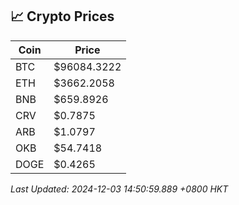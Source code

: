 ## 📈 Crypto Prices

| Coin | Price |
| ---- | ----- |
| BTC | $96084.3222 |
| ETH | $3662.2058 |
| BNB | $659.8926 |
| CRV | $0.7875 |
| ARB | $1.0797 |
| OKB | $54.7418 |
| DOGE | $0.4265 |

_Last Updated: 2024-12-03 14:50:59.889 +0800 HKT_